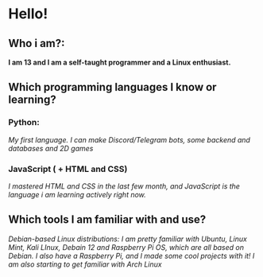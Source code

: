 # Hello!

## Who i am?:
**I am 13 and I am a self-taught programmer and a Linux enthusiast.**

## Which programming languages I know or learning?

### Python:
*My first language. I can make Discord/Telegram bots, some backend and databases and 2D games*
### JavaScript ( + HTML and CSS)
*I mastered HTML and CSS in the last few month, and JavaScript is the language i am learning actively right now.*

## Which tools I am familiar with and use?

*Debian-based Linux distributions: I am pretty familiar with Ubuntu, Linux Mint, Kali LInux, Debain 12 and Raspberry Pi OS, which are all based on Debian. I also have a Raspberry Pi, and I made some cool projects with it! I am also starting to get familiar with Arch Linux*

